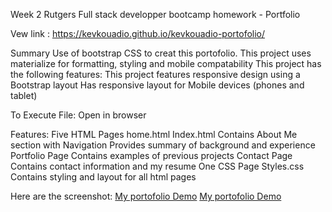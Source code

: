 Week 2 Rutgers Full stack developper bootcamp homework - Portfolio

Vew link : https://kevkouadio.github.io/kevkouadio-portofolio/

Summary
Use of bootstrap CSS to creat this portofolio.
This project uses materialize for formatting, styling and mobile compatability
This project has the following features:
This project features responsive design using a Bootstrap layout
Has responsive layout for Mobile devices (phones and tablet) 

To Execute File:
Open in browser

Features:
Five HTML Pages
home.html
Index.html
Contains About Me section with Navigation
Provides summary of background and experience
Portfolio Page
Contains examples of previous projects
Contact Page
Contains contact information
and my resume 
One CSS Page
Styles.css
Contains styling and layout for all html pages

Here are the screenshot: 
[My portofolio Demo](./assets/images/Screen-Shot-1.png)
[My portofolio Demo](./assets/images/Screen-Shot-1.png)
 